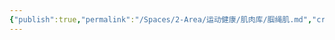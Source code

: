 ```yaml
---
{"publish":true,"permalink":"/Spaces/2-Area/运动健康/肌肉库/腘绳肌.md","created":"2025-07-12T02:48:20.606+08:00","modified":"2025-07-29T23:24:26.603+08:00","published":"2025-07-29T23:24:26.603+08:00","cssclasses":""}
---
```


